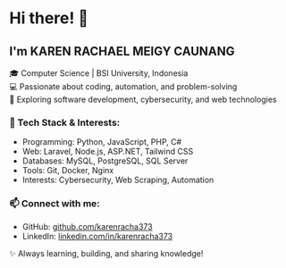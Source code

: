 # Hi there! 👋

## I'm KAREN RACHAEL MEIGY CAUNANG
🎓 Computer Science | BSI University, Indonesia  
💻 Passionate about coding, automation, and problem-solving  
🚀 Exploring software development, cybersecurity, and web technologies  

### 🔧 Tech Stack & Interests:
- Programming: Python, JavaScript, PHP, C#
- Web: Laravel, Node.js, ASP.NET, Tailwind CSS
- Databases: MySQL, PostgreSQL, SQL Server
- Tools: Git, Docker, Nginx
- Interests: Cybersecurity, Web Scraping, Automation

### 📫 Connect with me:
- GitHub: [github.com/karenracha373](https://github.com/karenracha373)
- LinkedIn: [linkedin.com/in/karenracha373](https://linkedin.com/in/karenracha373)

✨ Always learning, building, and sharing knowledge!
